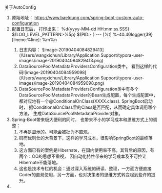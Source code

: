 关于AutoConfig

1. 原始地址： <https://www.baeldung.com/spring-boot-custom-auto-configuration>
2. 配置日志后， 打印出来： <pattern>%d{yyyy-MM-dd HH:mm:ss.SSS} ${LOG_LEVEL_PATTERN:-%5p} ${PID:- } --- [%t] %-40.40logger{39}[lineno:%line]: %m%n
   1. 日志内容： ![image-20190404084829413](/Users/wangxichun/Library/Application Support/typora-user-images/image-20190404084829413.png)
   2. DataSourcePoolMetadataProvidersConfiguration类中， 看到这样的代码![image-20190404084959098](/Users/wangxichun/Library/Application Support/typora-user-images/image-20190404084959098.png)
   3. DataSourcePoolMetadataProvidersConfiguration类中有多个DataSourcePoolMetadataProvider的Bean生成配置，每个生成配置中， 都对应地有一个@ConditionalOnClass(XXXX.class). SpringBoot启动时， 据ConditionalOnClass里的Class是否匹配，从而确定具体调用哪个方法， 生成DataSourcePoolMetadataProvider对象。 
3. Spring-Boot带来极大便利的同时， 也带来不小的学习成本和思维方式上的调整：
   1. 不再是显示的。可能会被批为不直观。
   2. 码而优则仕的大背景下，这样的学习成本，很影响SpringBoot的最终落地。
   3. 这方面已有的案例是Hibernate，在国内使用率不高。其背后的原因，有两个：OO的思想不重视， 因自动化特性带来的学习成本及不可控让Hibernate不能落地。
   4. 这也是技术专栏的机会：通过深入系统的研读、整理，一方面方便直接Coder的直观使用，另一方面，也对决策者的思维方式转变起到些许的提升。
4. 